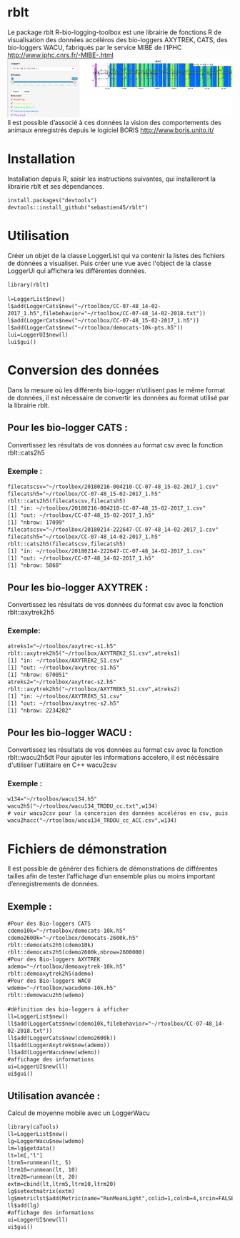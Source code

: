 # rblt
Le package rblt R-bio-logging-toolbox est une librairie de fonctions R de visualisation des données accéléros des bio-loggers AXYTREK, CATS, des  bio-loggers WACU, fabriqués par le service MIBE de l’IPHC http://www.iphc.cnrs.fr/-MIBE-.html 
![rblt Logo](rblt.png)
Il est possible d’associé à ces données la vision des comportements des animaux enregistrés depuis le logiciel BORIS http://www.boris.unito.it/ 
# Installation
Installation depuis R, saisir les instructions suivantes, qui installeront la librairie rblt et ses dépendances.
```
install.packages("devtools")
devtools::install_github("sebastien45/rblt")
```

# Utilisation
Créer un objet de la classe LoggerList qui va contenir la listes des fichiers de données a visualiser. Puis créer une vue avec l'object de la classe LoggerUI qui affichera les différentes données.
```
library(rblt)

l=LoggerList$new()
l$add(LoggerCats$new("~/rtoolbox/CC-07-48_14-02-2017_1.h5",filebehavior="~/rtoolbox/CC-07-48_14-02-2018.txt"))
l$add(LoggerCats$new("~/rtoolbox/CC-07-48_15-02-2017_1.h5"))
l$add(LoggerCats$new("~/rtoolbox/democats-10k-pts.h5"))
lui=LoggerUI$new(l)
lui$gui()
````
# Conversion des données
Dans la mesure où les différents bio-logger n’utilisent pas le même format de données, il est nécessaire de convertir les données au format utilisé par la librairie rblt.

## Pour les bio-logger CATS :
Convertissez les résultats de vos données au format csv avec la fonction rblt::cats2h5

### Exemple :
```
filecatscsv="~/rtoolbox/20180216-004210-CC-07-48_15-02-2017_1.csv"
filecatsh5="~/rtoolbox/CC-07-48_15-02-2017_1.h5"
rblt::cats2h5(filecatscsv,filecatsh5)
[1] "in: ~/rtoolbox/20180216-004210-CC-07-48_15-02-2017_1.csv"
[1] "out: ~/rtoolbox/CC-07-48_15-02-2017_1.h5"
[1] "nbrow: 17099"
filecatscsv="~/rtoolbox/20180214-222647-CC-07-48_14-02-2017_1.csv"
filecatsh5="~/rtoolbox/CC-07-48_14-02-2017_1.h5"
rblt::cats2h5(filecatscsv,filecatsh5)
[1] "in: ~/rtoolbox/20180214-222647-CC-07-48_14-02-2017_1.csv"
[1] "out: ~/rtoolbox/CC-07-48_14-02-2017_1.h5"
[1] "nbrow: 5868"
```

## Pour les bio-logger AXYTREK :
Convertissez les résultats de vos données du format csv avec la fonction rblt::axytrek2h5

### Exemple:
```
atreks1="~/rtoolbox/axytrec-s1.h5"
rblt::axytrek2h5("~/rtoolbox/AXYTREK2_S1.csv",atreks1)
[1] "in: ~/rtoolbox/AXYTREK2_S1.csv"
[1] "out: ~/rtoolbox/axytrec-s1.h5"
[1] "nbrow: 670051"
atreks2="~/rtoolbox/axytrec-s2.h5"
rblt::axytrek2h5("~/rtoolbox/AXYTREK5_S1.csv",atreks2)
[1] "in: ~/rtoolbox/AXYTREK5_S1.csv"
[1] "out: ~/rtoolbox/axytrec-s2.h5"
[1] "nbrow: 2234282"
```
## Pour les bio-logger WACU :
Convertissez les résultats de vos données au format csv avec la fonction rblt::wacu2h5dt
Pour ajouter les informations accelero, il est nécéssaire d'utiliser l'utilitaire en C++ wacu2csv
### Exemple :
```
w134="~/rtoolbox/wacu134.h5"
wacu2h5("~/rtoolbox/wacu134_TRDDU_cc.txt",w134)
# voir wacu2csv pour la concersion des données accéléros en csv, puis
wacu2hacc("~/rtoolbox/wacu134_TRDDU_cc_ACC.csv",w134)
```
# Fichiers de démonstration
Il est possible de générer des fichiers de démonstrations de différentes tailles afin de tester l’affichage d’un ensemble plus ou moins important d’enregistrements de données.

## Exemple :
```
#Pour des Bio-loggers CATS
cdemo10k="~/rtoolbox/democats-10k.h5"
cdemo2600k="~/rtoolbox/democats-2600k.h5"
rblt::democats2h5(cdemo10k)
rblt::democats2h5(cdemo2600k,nbrow=2600000)
#Pour des Bio-loggers AXYTREK
ademo="~/rtoolbox/demoaxytrek-10k.h5"
rblt::demoaxytrek2h5(ademo)
#Pour des Bio-loggers WACU
wdemo="~/rtoolbox/wacudemo-10k.h5"
rblt::demowacu2h5(wdemo)

#définition des bio-loggers à afficher
ll=LoggerList$new()
ll$add(LoggerCats$new(cdemo10k,filebehavior="~/rtoolbox/CC-07-48_14-02-2018.txt"))
ll$add(LoggerCats$new(cdemo2600k))
ll$add(LoggerAxytrek$new(ademo))
ll$add(LoggerWacu$new(wdemo))
#affichage des informations
ui=LoggerUI$new(ll)
ui$gui()
```

## Utilisation avancée :
Calcul de moyenne mobile avec un LoggerWacu
```
library(caTools)
ll=LoggerList$new()
lg=LoggerWacu$new(wdemo)
lm=lg$getdata()
lt=lm[,"l"]
ltrm5=runmean(lt, 5)
ltrm10=runmean(lt, 10)
ltrm20=runmean(lt, 20)
extm=cbind(lt,ltrm5,ltrm10,ltrm20)
lg$setextmatrix(extm)
lg$metriclst$add(Metric(name="RunMeanLight",colid=1,colnb=4,srcin=FALSE))
ll$add(lg)
#affichage des informations
ui=LoggerUI$new(ll)
ui$gui()
```

